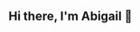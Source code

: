 ## Hi there, I'm Abigail 👋

<!--
✨ About Me ✨:

- 🦉 Student at Kennesaw State Univeristy
- 🔒 Studying Information Security & Assurance
- 👩‍🎓 Class of 2025
-->
